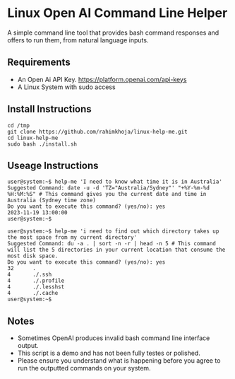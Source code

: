 # Linux Open AI Command Line Helper
A simple command line tool that provides bash command responses and offers to run them, from natural language inputs.

## Requirements

 - An Open Ai API Key. https://platform.openai.com/api-keys
 - A Linux System with sudo access 

## Install Instructions

```
cd /tmp
git clone https://github.com/rahimkhoja/linux-help-me.git
cd linux-help-me
sudo bash ./install.sh
```

## Useage Instructions

```
user@system:~$ help-me 'I need to know what time it is in Australia'
Suggested Command: date -u -d 'TZ="Australia/Sydney"' "+%Y-%m-%d %H:%M:%S" # This command gives you the current date and time in Australia (Sydney time zone)
Do you want to execute this command? (yes/no): yes
2023-11-19 13:00:00
user@system:~$
```

```
user@system:~$ help-me 'i need to find out which directory takes up the most space from my current directory'
Suggested Command: du -a . | sort -n -r | head -n 5 # This command will list the 5 directories in your current location that consume the most disk space.
Do you want to execute this command? (yes/no): yes
32      .
4       ./.ssh
4       ./.profile
4       ./.lesshst
4       ./.cache
user@system:~$
```

## Notes

 - Sometimes OpenAI produces invalid bash command line interface output.
 - This script is a demo and has not been fully testes or polished.
 - Please ensure you understand what is happening before you agree to run the outputted commands on your system.

# 

